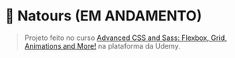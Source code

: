 # 🌳 Natours (EM ANDAMENTO)

> Projeto feito no curso [Advanced CSS and Sass: Flexbox, Grid, Animations and More!](https://www.udemy.com/course/advanced-css-and-sass/) na plataforma da Udemy.
